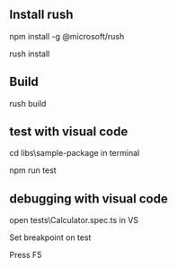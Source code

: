 ## Install rush

npm install -g @microsoft/rush

rush install

## Build

rush build

## test with visual code

cd  libs\sample-package in terminal

npm run test


## debugging with visual code

open tests\Calculator.spec.ts in VS

Set breakpoint on test

Press F5

